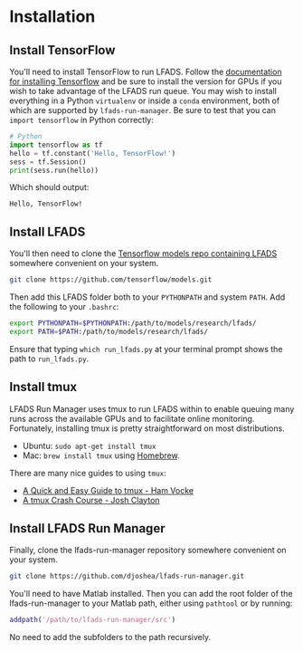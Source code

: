 # Installation

## Install TensorFlow

You'll need to install TensorFlow to run LFADS. Follow the [documentation for installing Tensorflow](https://www.tensorflow.org/install/) and be sure to install the version for GPUs if you wish to take advantage of the LFADS run queue. You may wish to install everything in a Python `virtualenv` or inside a `conda` environment, both of which are supported by `lfads-run-manager`. Be sure to test that you can `import tensorflow` in Python correctly:

```python
# Python
import tensorflow as tf
hello = tf.constant('Hello, TensorFlow!')
sess = tf.Session()
print(sess.run(hello))
```

Which should output:
```
Hello, TensorFlow!
```

## Install LFADS

You'll then need to clone the [Tensorflow models repo containing LFADS](https://github.com/tensorflow/models/tree/master/research/lfads) somewhere convenient on your system.

```bash
git clone https://github.com/tensorflow/models.git
```

Then add this LFADS folder both to your `PYTHONPATH` and system `PATH`. Add the following to your `.bashrc`:
```bash
export PYTHONPATH=$PYTHONPATH:/path/to/models/research/lfads/
export PATH=$PATH:/path/to/models/research/lfads/
```

Ensure that typing `which run_lfads.py` at your terminal prompt shows the path to `run_lfads.py`.

## Install tmux

LFADS Run Manager uses tmux to run LFADS within to enable queuing many runs across the available GPUs and to facilitate online monitoring. Fortunately, installing tmux is pretty straightforward on most distributions.

* Ubuntu: `sudo apt-get install tmux`
* Mac: `brew install tmux` using [Homebrew](https://brew.sh).

There are many nice guides to using `tmux`:

* [A Quick and Easy Guide to tmux - Ham Vocke](http://www.hamvocke.com/blog/a-quick-and-easy-guide-to-tmux/)
* [A tmux Crash Course - Josh Clayton](https://robots.thoughtbot.com/a-tmux-crash-course)


## Install LFADS Run Manager

Finally, clone the lfads-run-manager repository somewhere convenient on your system.

```bash
git clone https://github.com/djoshea/lfads-run-manager.git
```

You'll need to have Matlab installed. Then you can add the root folder of the lfads-run-manager to your Matlab path, either using `pathtool` or by running:

```matlab
addpath('/path/to/lfads-run-manager/src')
```

No need to add the subfolders to the path recursively.

